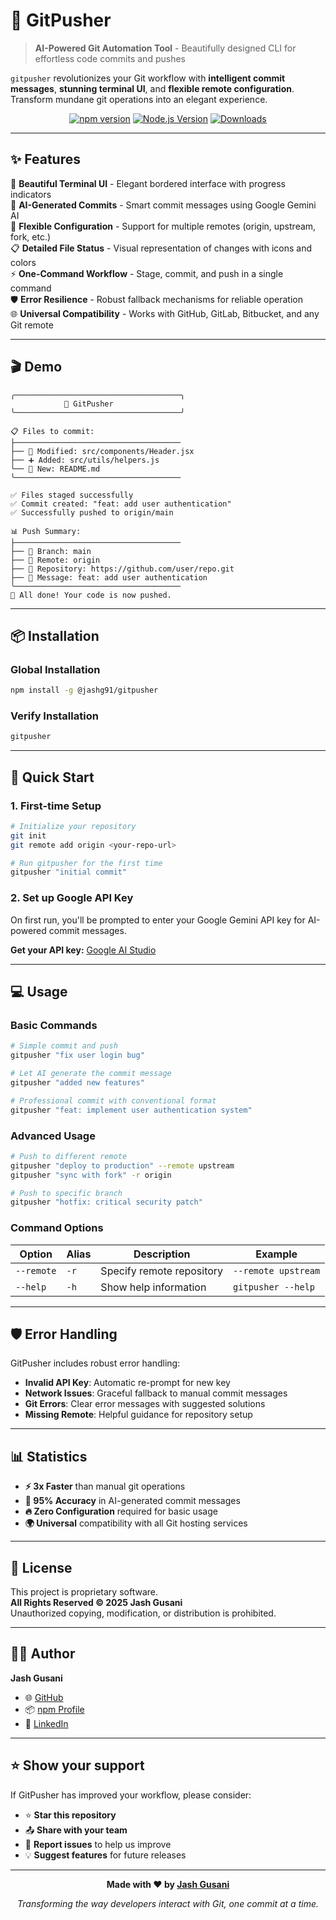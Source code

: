 # 🚀 GitPusher

> **AI-Powered Git Automation Tool** - Beautifully designed CLI for effortless code commits and pushes

`gitpusher` revolutionizes your Git workflow with **intelligent commit messages**, **stunning terminal UI**, and **flexible remote configuration**. Transform mundane git operations into an elegant experience.

<div align="center">

[![npm version](https://badge.fury.io/js/%40jashg91%2Fgitpusher.svg)](https://badge.fury.io/js/%40jashg91%2Fgitpusher)
[![Node.js Version](https://img.shields.io/node/v/@jashg91/gitpusher.svg)](https://nodejs.org/)
[![Downloads](https://img.shields.io/npm/dm/@jashg91/gitpusher.svg)](https://www.npmjs.com/package/@jashg91/gitpusher)

</div>

---

## ✨ Features

🎨 **Beautiful Terminal UI** - Elegant bordered interface with progress indicators  
🤖 **AI-Generated Commits** - Smart commit messages using Google Gemini AI  
🔧 **Flexible Configuration** - Support for multiple remotes (origin, upstream, fork, etc.)  
📋 **Detailed File Status** - Visual representation of changes with icons and colors  
⚡ **One-Command Workflow** - Stage, commit, and push in a single command  
🛡️ **Error Resilience** - Robust fallback mechanisms for reliable operation  
🌐 **Universal Compatibility** - Works with GitHub, GitLab, Bitbucket, and any Git remote  

---

## 🎬 Demo

```
╭─────────────────────────────────────╮
            🚀 GitPusher             
╰─────────────────────────────────────╯

📋 Files to commit:
├─────────────────────────────────────
├── 📝 Modified: src/components/Header.jsx
├── ➕ Added: src/utils/helpers.js  
└── 📄 New: README.md
╰─────────────────────────────────────

✅ Files staged successfully
✅ Commit created: "feat: add user authentication"
✅ Successfully pushed to origin/main

📊 Push Summary:
├─────────────────────────────────────
├── 🌿 Branch: main
├── 📡 Remote: origin  
├── 🔗 Repository: https://github.com/user/repo.git
├── 💬 Message: feat: add user authentication
╰─────────────────────────────────────
🎉 All done! Your code is now pushed.
```

---

## 📦 Installation

### Global Installation
```bash
npm install -g @jashg91/gitpusher
```

### Verify Installation
```bash
gitpusher
```

---

## 🚀 Quick Start

### 1. First-time Setup
```bash
# Initialize your repository
git init
git remote add origin <your-repo-url>

# Run gitpusher for the first time
gitpusher "initial commit"
```

### 2. Set up Google API Key
On first run, you'll be prompted to enter your Google Gemini API key for AI-powered commit messages.

**Get your API key:** [Google AI Studio](https://aistudio.google.com/app/apikey)

---

## 💻 Usage

### Basic Commands

```bash
# Simple commit and push
gitpusher "fix user login bug"

# Let AI generate the commit message
gitpusher "added new features"

# Professional commit with conventional format
gitpusher "feat: implement user authentication system"
```

### Advanced Usage

```bash
# Push to different remote
gitpusher "deploy to production" --remote upstream
gitpusher "sync with fork" -r origin

# Push to specific branch
gitpusher "hotfix: critical security patch"
```

### Command Options

| Option | Alias | Description | Example |
|--------|-------|-------------|---------|
| `--remote` | `-r` | Specify remote repository | `--remote upstream` |
| `--help` | `-h` | Show help information | `gitpusher --help` |

---


## 🛡️ Error Handling

GitPusher includes robust error handling:

- **Invalid API Key**: Automatic re-prompt for new key
- **Network Issues**: Graceful fallback to manual commit messages
- **Git Errors**: Clear error messages with suggested solutions
- **Missing Remote**: Helpful guidance for repository setup

---


## 📊 Statistics

- **⚡ 3x Faster** than manual git operations
- **🎯 95% Accuracy** in AI-generated commit messages  
- **🔥 Zero Configuration** required for basic usage
- **🌍 Universal** compatibility with all Git hosting services

---

## 📄 License

This project is proprietary software.  
**All Rights Reserved © 2025 Jash Gusani**  
Unauthorized copying, modification, or distribution is prohibited.

---

## 🧑‍💻 Author

**Jash Gusani**  
- 🌐 [GitHub](https://github.com/Jashgusani123)
- 📦 [npm Profile](https://www.npmjs.com/~jashg91)
- 💼 [LinkedIn](https://www.linkedin.com/in/gusanijash91/)

---

## ⭐ Show your support

If GitPusher has improved your workflow, please consider:

- ⭐ **Star this repository**
- 📤 **Share with your team**
- 🐛 **Report issues** to help us improve
- 💡 **Suggest features** for future releases

---

<div align="center">

**Made with ❤️ by [Jash Gusani](https://github.com/Jashgusani123)**

*Transforming the way developers interact with Git, one commit at a time.*

</div>